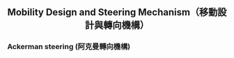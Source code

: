 ## <div align="center">Mobility Design and Steering Mechanism（移動設計與轉向機構）</div> 

### Ackerman steering (阿克曼轉向機構)


